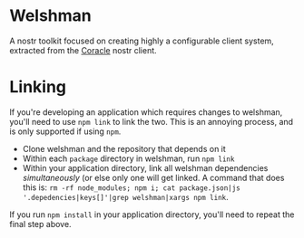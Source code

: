 # Welshman

A nostr toolkit focused on creating highly a configurable client system, extracted from the [Coracle](https://github.com/coracle-social/coracle) nostr client.

# Linking

If you're developing an application which requires changes to welshman, you'll need to use `npm link` to link the two. This is an annoying process, and is only supported if using `npm`.

- Clone welshman and the repository that depends on it
- Within each `package` directory in welshman, run `npm link`
- Within your application directory, link all welshman dependencies _simultaneously_ (or else only one will get linked. A command that does this is: `rm -rf node_modules; npm i; cat package.json|js '.depedencies|keys[]'|grep welshman|xargs npm link`.

If you run `npm install` in your application directory, you'll need to repeat the final step above.
